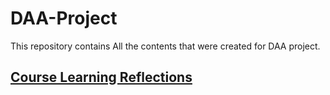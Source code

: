 # DAA-Project
This repository contains All the contents that were created for DAA project.
## [Course Learning Reflections](Course_Reflections.md)
